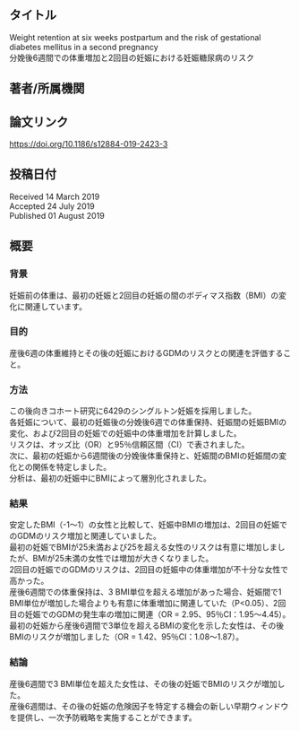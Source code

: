 ## タイトル
Weight retention at six weeks postpartum and the risk of gestational diabetes mellitus in a second pregnancy  
分娩後6週間での体重増加と2回目の妊娠における妊娠糖尿病のリスク

## 著者/所属機関

## 論文リンク
https://doi.org/10.1186/s12884-019-2423-3

## 投稿日付
Received 14 March 2019  
Accepted 24 July 2019  
Published 01 August 2019

## 概要
### 背景
妊娠前の体重は、最初の妊娠と2回目の妊娠の間のボディマス指数（BMI）の変化に関連しています。

### 目的
産後6週の体重維持とその後の妊娠におけるGDMのリスクとの関連を評価すること。

### 方法
この後向きコホート研究に6429のシングルトン妊娠を採用しました。  
各妊娠について、最初の妊娠後の分娩後6週での体重保持、妊娠間の妊娠BMIの変化、および2回目の妊娠での妊娠中の体重増加を計算しました。  
リスクは、オッズ比（OR）と95％信頼区間（CI）で表されました。  
次に、最初の妊娠から6週間後の分娩後体重保持と、妊娠間のBMIの妊娠間の変化との関係を特定しました。  
分析は、最初の妊娠中にBMIによって層別化されました。

### 結果
安定したBMI（-1〜1）の女性と比較して、妊娠中BMIの増加は、2回目の妊娠でのGDMのリスク増加と関連していました。  
最初の妊娠でBMIが25未満および25を超える女性のリスクは有意に増加しましたが、BMIが25未満の女性では増加が大きくなりました。  
2回目の妊娠でのGDMのリスクは、2回目の妊娠中の体重増加が不十分な女性で高かった。  
産後6週間での体重保持は、3 BMI単位を超える増加があった場合、妊娠間で1 BMI単位が増加した場合よりも有意に体重増加に関連していた（P<0.05）、2回目の妊娠でのGDMの発生率の増加に関連（OR = 2.95、95％CI：1.95〜4.45）。  
最初の妊娠から産後6週間で3単位を超えるBMIの変化を示した女性は、その後BMIのリスクが増加しました（OR = 1.42、95％CI：1.08〜1.87）。

### 結論
産後6週間で3 BMI単位を超えた女性は、その後の妊娠でBMIのリスクが増加した。  
産後6週間は、その後の妊娠の危険因子を特定する機会の新しい早期ウィンドウを提供し、一次予防戦略を実施することができます。
